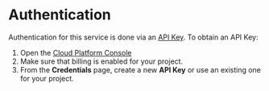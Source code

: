Authentication
==============

Authentication for this service is done via an [API
Key](https://developers.google.com/api-client-library/python/guide/aaa_apikeys).
To obtain an API Key:

1.  Open the [Cloud Platform Console]()
2.  Make sure that billing is enabled for your project.
3.  From the **Credentials** page, create a new **API Key** or use an
    existing one for your project.
